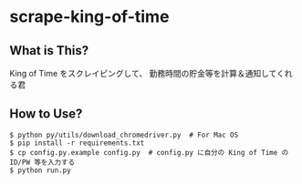 # scrape-king-of-time

## What is This?

King of Time をスクレイピングして、 勤務時間の貯金等を計算＆通知してくれる君

## How to Use?

```
$ python py/utils/download_chromedriver.py  # For Mac OS
$ pip install -r requirements.txt
$ cp config.py.example config.py  # config.py に自分の King of Time の ID/PW 等を入力する
$ python run.py
```
